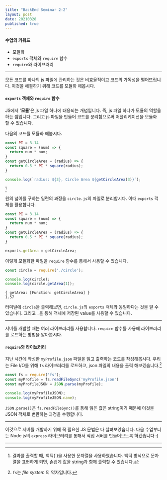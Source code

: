```yaml
---
title: "BackEnd Seminar 2-2"
layout: post
date: 20210328
published: true
---
```


#### 수업의 키워드
- 모듈화
- `exports` 객체와 `require` 함수
- `require`와 라이브러리

<hr>

모든 코드를 하나의 js 파일에 관리하는 것은 비효율적이고 코드의 가독성을 떨어뜨립니다. 이것을 해결하기 위해 코드를 모듈화 해봅시다.

#### `exports` 객체와 `require` 함수
JS에서 '**모듈**'은 js 파일 하나에 대응되는 개념입니다. 즉, js 파일 하나가 모듈의 역할을 하는 셈입니다. 그리고 js 파일을 만들어 코드를 분리함으로써 어플리케이션을 모듈화 할 수 있습니다.

다음의 코드를 모듈화 해봅시다.

``` javascript
const PI = 3.14
const square = (num) => {
  return num * num;
}
const getCircleArea = (radius) => {
  return 0.5 * PI * square(radius);
}

console.log(`radius: ${3}, Circle Area ${getCircleArea(3)}`);
```
[^1]

원의 넓이를 구하는 일련의 과정을 `circle.js`의 파일로 분리합시다. 이때 `exports` 객체를 활용합니다.

``` javascript
const PI = 3.14
const square = (num) => {
  return num * num;
}
const getCircleArea = (radius) => {
  return 0.5 * PI * square(radius);
}

exports.getArea = getCircleArea;
```

이렇게 모듈화한 파일을 `require` 함수를 통해서 사용할 수 있습니다.

``` javascript
const circle = require('./circle');

console.log(circle);
console.log(circle.getArea(1));
```

```
{ getArea: [Function: getCircleArea] }
1.57
```
터미널에 `circle`을 출력해보면, `circle.js`의 `exports` 객체와 동일하다는 것을 알 수 있습니다. 그리고 `.`을 통해 객체에 저장된 value를 사용할 수 있습니다.

<hr>

서버를 개발할 때는 여러 라이브러리를 사용합니다. `require` 함수를 사용해 라이브러리를 로드하는 방법을 알아봅시다.

#### `require`와 라이브러리
지난 시간에 작성한 `myProfile.json` 파일을 읽고 출력하는 코드를 작성해봅시다. 우리는 File I/O를 위해 `fs` 라이브러리를 로드하고, json 파일의 내용을 출력 해보겠습니다.[^2]

``` javascript
const fs = require('fs');
const myProfile = fs.readFileSync('myProfile.json')
const myProfileJSON = JSON.parse(myProfile);

console.log(myProfileJSON);
console.log(myProfileJSON.name);
```

`JSON.parse()`은 `fs.readFileSync()`를 통해 읽은 값은 string이기 때문에 이것을 JSON 객체로 변환하는 과정을 수행합니다.

<hr>


이것으로 서버를 개발하기 위해 꼭 필요한 JS 문법은 다 살펴보았습니다. 다음 수업부터는 Node.js의 `express` 라이브러리를 통해서 직접 서버를 만들어보도록 하겠습니다 :)

<hr>

[^1]: 결과를 출력할 때, 백틱(`)을 사용한 문자열을 사용하였습니다. 백틱 방식으로 문자열을 표현하게 되면, 손쉽게 값을 string과 함께 출력할 수 있습니다.
[^2]: `fs`는 *file system* 의 약자입니다.

